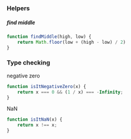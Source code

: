 ### Helpers

##### find middle
```javascript
function findMiddle(high, low) {
    return Math.floor(low + (high - low) / 2)
}
```

### Type checking

negative zero

```javascript
function isItNegativeZero(x) {
    return x === 0 && (1 / x) === -Infinity;
}
```

NaN

```javascript
function isItNaN(x) {
    return x !== x;
}
```
